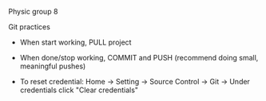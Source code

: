 Physic group 8

Git practices
- When start working, PULL project
- When done/stop working, COMMIT and PUSH (recommend doing small, meaningful pushes)

- To reset credential: 
Home -> Setting -> Source Control -> Git -> Under credentials click "Clear credentials" 
